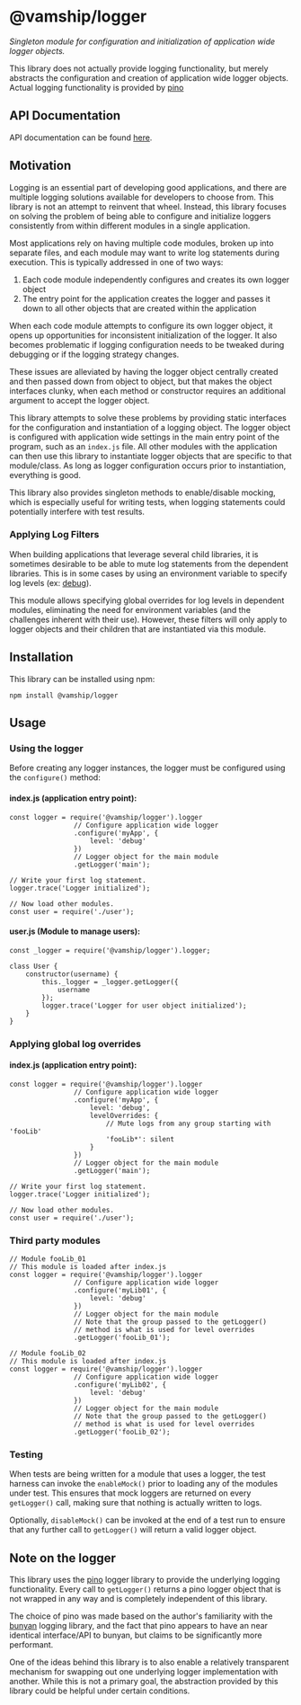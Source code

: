 # @vamship/logger

_Singleton module for configuration and initialization of application wide
logger objects._

This library does not actually provide logging functionality, but merely
abstracts the configuration and creation of application wide logger objects.
Actual logging functionality is provided by [pino](https://getpino.io/#/)

## API Documentation

API documentation can be found [here](https://vamship.github.io/logger).

## Motivation

Logging is an essential part of developing good applications, and there are
multiple logging solutions available for developers to choose from. This
library is not an attempt to reinvent that wheel. Instead, this library focuses
on solving the problem of being able to configure and initialize loggers
consistently from within different modules in a single application.

Most applications rely on having multiple code modules, broken up into separate
files, and each module may want to write log statements during execution. This
is typically addressed in one of two ways:

1.  Each code module independently configures and creates its own logger object
2.  The entry point for the application creates the logger and passes it down to
    all other objects that are created within the application

When each code module attempts to configure its own logger object, it opens up
opportunities for inconsistent initialization of the logger. It also becomes
problematic if logging configuration needs to be tweaked during debugging or if
the logging strategy changes.

These issues are alleviated by having the logger object centrally created and
then passed down from object to object, but that makes the object interfaces
clunky, when each method or constructor requires an additional argument to
accept the logger object.

This library attempts to solve these problems by providing static interfaces for
the configuration and instantiation of a logging object. The logger object is
configured with application wide settings in the main entry point of the
program, such as an `index.js` file. All other modules with the application can
then use this library to instantiate logger objects that are specific to that
module/class. As long as logger configuration occurs prior to instantiation,
everything is good.

This library also provides singleton methods to enable/disable mocking, which
is especially useful for writing tests, when logging statements could
potentially interfere with test results.

### Applying Log Filters

When building applications that leverage several child libraries, it is
sometimes desirable to be able to mute log statements from the dependent
libraries. This is in some cases by using an environment variable to specify log
levels (ex: [debug](https://github.com/visionmedia/debug)).

This module allows specifying global overrides for log levels in dependent
modules, eliminating the need for environment variables (and the challenges
inherent with their use). However, these filters will only apply to logger
objects and their children that are instantiated via this module.

## Installation

This library can be installed using npm:

```
npm install @vamship/logger
```

## Usage

### Using the logger

Before creating any logger instances, the logger must be configured using the
`configure()` method:

#### index.js (application entry point):

```
const logger = require('@vamship/logger').logger
                // Configure application wide logger
                .configure('myApp', {
                    level: 'debug'
                })
                // Logger object for the main module
                .getLogger('main');

// Write your first log statement.
logger.trace('Logger initialized');

// Now load other modules.
const user = require('./user');
```

#### user.js (Module to manage users):

```
const _logger = require('@vamship/logger').logger;

class User {
    constructor(username) {
        this._logger = _logger.getLogger({
            username
        });
        logger.trace('Logger for user object initialized');
    }
}
```

### Applying global log overrides

#### index.js (application entry point):

```
const logger = require('@vamship/logger').logger
                // Configure application wide logger
                .configure('myApp', {
                    level: 'debug',
                    levelOverrides: {
                        // Mute logs from any group starting with 'fooLib'
                        'fooLib*': silent
                    }
                })
                // Logger object for the main module
                .getLogger('main');

// Write your first log statement.
logger.trace('Logger initialized');

// Now load other modules.
const user = require('./user');
```

### Third party modules

```
// Module fooLib_01
// This module is loaded after index.js
const logger = require('@vamship/logger').logger
                // Configure application wide logger
                .configure('myLib01', {
                    level: 'debug'
                })
                // Logger object for the main module
                // Note that the group passed to the getLogger()
                // method is what is used for level overrides
                .getLogger('fooLib_01');
```

```
// Module fooLib_02
// This module is loaded after index.js
const logger = require('@vamship/logger').logger
                // Configure application wide logger
                .configure('myLib02', {
                    level: 'debug'
                })
                // Logger object for the main module
                // Note that the group passed to the getLogger()
                // method is what is used for level overrides
                .getLogger('fooLib_02');
```

### Testing

When tests are being written for a module that uses a logger, the test harness
can invoke the `enableMock()` prior to loading any of the modules under test.
This ensures that mock loggers are returned on every `getLogger()` call, making
sure that nothing is actually written to logs.

Optionally, `disableMock()` can be invoked at the end of a test run to ensure
that any further call to `getLogger()` will return a valid logger object.

## Note on the logger

This library uses the [pino](https://getpino.io/#/) logger library to provide
the underlying logging functionality. Every call to `getLogger()` returns a
pino logger object that is not wrapped in any way and is completely independent
of this library.

The choice of pino was made based on the author's familiarity with the
[bunyan](https://github.com/trentm/node-bunyan) logging library, and the fact
that pino appears to have an near identical interface/API to bunyan, but claims
to be significantly more performant.

One of the ideas behind this library is to also enable a relatively transparent
mechanism for swapping out one underlying logger implementation with another.
While this is not a primary goal, the abstraction provided by this library
could be helpful under certain conditions.
